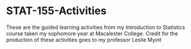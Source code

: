 # STAT-155-Activities
These are the guided learning activities from my Introduction to Statistics course taken my sophomore year at Macalester College. Credit for the production of these activities goes to my professor Leslie Myint

